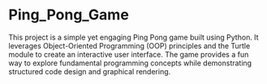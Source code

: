 # Ping_Pong_Game
This project is a simple yet engaging Ping Pong game built using Python. It leverages Object-Oriented Programming (OOP) principles and the Turtle module to create an interactive user interface. The game provides a fun way to explore fundamental programming concepts while demonstrating structured code design and graphical rendering.
<br>
